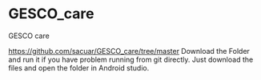 # GESCO_care
GESCO care

https://github.com/sacuar/GESCO_care/tree/master Download the Folder and run it if you have problem running from git directly. Just download the files and open the folder in Android studio.
